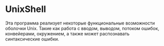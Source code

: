 # UnixShell
Эта программа реализует некоторые функциональные возможности оболочки Unix. Такие как работа с вводом, выводом, потоком ошибок, конвейерами, окружением, а также может распознавать синтаксические ошибки. 
